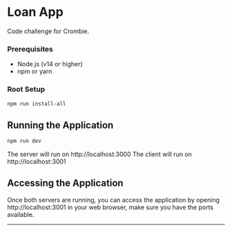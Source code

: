 # Loan App

Code challenge for Crombie.

### Prerequisites

- Node.js (v14 or higher)
- npm or yarn

### Root Setup

```bash
npm run install-all
```

## Running the Application

```bash
npm run dev
```

The server will run on http://localhost:3000
The client will run on http://localhost:3001

## Accessing the Application

Once both servers are running, you can access the application by opening http://localhost:3001 in your web browser, make sure you have the ports available.

---
